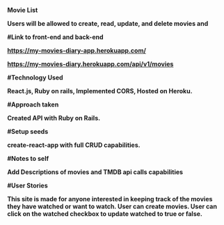 <strong>Movie List

Users will be allowed to create, read, update, and delete movies and 

#Link to front-end and back-end

https://my-movies-diary-app.herokuapp.com/

https://my-movies-diary.herokuapp.com/api/v1/movies

#Technology Used

React.js, Ruby on rails, Implemented CORS, Hosted on Heroku.

#Approach taken

Created API with Ruby on Rails.

#Setup seeds

create-react-app with full CRUD capabilities.

#Notes to self

Add Descriptions of movies and TMDB api calls capabilities

#User Stories

This site is made for anyone interested in keeping track of the movies they have watched or want to watch.
User can create movies.
User can click on the watched checkbox to update watched to true or false.
